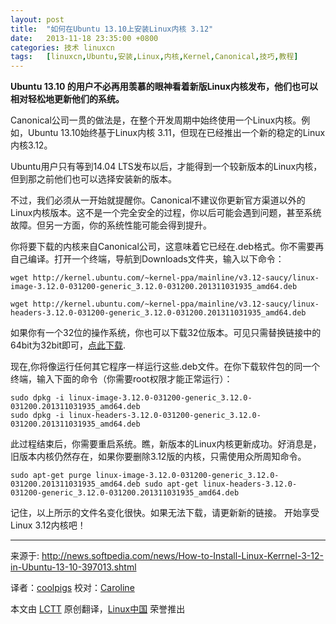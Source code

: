 ```yaml
---
layout: post
title:	"如何在Ubuntu 13.10上安装Linux内核 3.12"
date:	2013-11-18 23:35:00 +0800 
categories:	技术 linuxcn 
tags:	[linuxcn,Ubuntu,安装,Linux,内核,Kernel,Canonical,技巧,教程]
---
```



**Ubuntu 13.10 的用户不必再用羡慕的眼神看着新版Linux内核发布，他们也可以相对轻松地更新他们的系统。**


Canonical公司一贯的做法是，在整个开发周期中始终使用一个Linux内核。例如，Ubuntu 13.10始终基于Linux内核 3.11，但现在已经推出一个新的稳定的Linux内核3.12。


Ubuntu用户只有等到14.04 LTS发布以后，才能得到一个较新版本的Linux内核，但到那之前他们也可以选择安装新的版本。


不过，我们必须从一开始就提醒你。Canonical不建议你更新官方渠道以外的Linux内核版本。这不是一个完全安全的过程，你以后可能会遇到问题，甚至系统故障。但另一方面，你的系统性能可能会得到提升。


你将要下载的内核来自Canonical公司，这意味着它已经在.deb格式。你不需要再自己编译。打开一个终端，导航到Downloads文件夹，输入以下命令：



```
wget http://kernel.ubuntu.com/~kernel-ppa/mainline/v3.12-saucy/linux-image-3.12.0-031200-generic_3.12.0-031200.201311031935_amd64.deb

wget http://kernel.ubuntu.com/~kernel-ppa/mainline/v3.12-saucy/linux-headers-3.12.0-031200-generic_3.12.0-031200.201311031935_amd64.deb

```

如果你有一个32位的操作系统，你也可以下载32位版本。可见只需替换链接中的64bit为32bit即可，[点此下载](http://kernel.ubuntu.com/%7Ekernel-ppa/mainline/v3.12-saucy/).


现在,你将像运行任何其它程序一样运行这些.deb文件。在你下载软件包的同一个终端，输入下面的命令（你需要root权限才能正常运行）：



```
sudo dpkg -i linux-image-3.12.0-031200-generic_3.12.0-031200.201311031935_amd64.deb
sudo dpkg -i linux-headers-3.12.0-031200-generic_3.12.0-031200.201311031935_amd64.deb

```

此过程结束后，你需要重启系统。瞧，新版本的Linux内核更新成功。好消息是，旧版本内核仍然存在，如果你要删除3.12版的内核，只需使用众所周知命令。



```
sudo apt-get purge linux-image-3.12.0-031200-generic_3.12.0-031200.201311031935_amd64.deb sudo apt-get linux-headers-3.12.0-031200-generic_3.12.0-031200.201311031935_amd64.deb 
```

记住，以上所示的文件名变化很快。如果无法下载，请更新新的链接。 开始享受Linux 3.12内核吧！




---


来源于: <http://news.softpedia.com/news/How-to-Install-Linux-Kerrnel-3-12-in-Ubuntu-13-10-397013.shtml>


译者：[coolpigs](https://github.com/coolpigs) 校对：[Caroline](https://github.com/carolinewuyan)


本文由 [LCTT](https://github.com/LCTT/TranslateProject) 原创翻译，[Linux中国](http://linux.cn/) 荣誉推出
